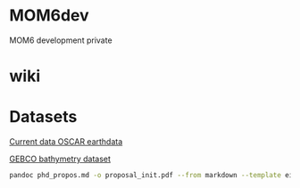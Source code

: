 # MOM6dev
MOM6 development private

# wiki

# Datasets

[Current data OSCAR earthdata](https://podaac-tools.jpl.nasa.gov/drive/files/allData/oscar/preview/L4/oscar_third_deg)

[GEBCO bathymetry dataset](https://www.gebco.net/data_and_products/gridded_bathymetry_data/)


```BASH
pandoc phd_propos.md -o proposal_init.pdf --from markdown --template eisvogel --listing
```
